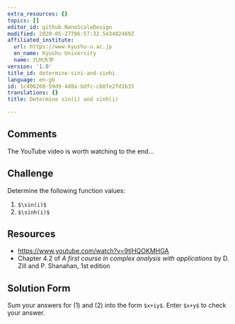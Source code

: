 ```yaml
---
extra_resources: {}
topics: []
editor_id: github.NanoScaleDesign
modified: 2020-05-27T06:57:32.543482469Z
affiliated_institute:
  url: https://www.kyushu-u.ac.jp
  en_name: Kyushu University
  name: 九州大学
version: '1.0'
title_id: determine-sini-and-sinhi
language: en-gb
id: 1c406268-59d9-4d8a-bdfc-cb8fe2fd1b35
translations: {}
title: Determine sin(i) and sinh(i)

---
```


## Comments

The YouTube video is worth watching to the end...

## Challenge
Determine the following function values:

1. `$\sin(i)$`
1. `$\sinh(i)$`

## Resources
- https://www.youtube.com/watch?v=9tlHQOKMHGA
- Chapter 4.2 of *A first course in complex analysis with applications* by D. Zill and P. Shanahan, 1st edition


## Solution Form
Sum your answers for (1) and (2) into the form `$x+iy$`.
Enter `$x+y$` to check your answer.